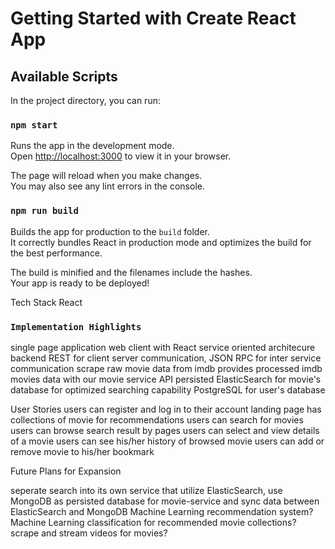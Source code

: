 # Getting Started with Create React App

## Available Scripts

In the project directory, you can run:

### `npm start`

Runs the app in the development mode.\
Open [http://localhost:3000](http://localhost:3000) to view it in your browser.

The page will reload when you make changes.\
You may also see any lint errors in the console.


### `npm run build`

Builds the app for production to the `build` folder.\
It correctly bundles React in production mode and optimizes the build for the best performance.

The build is minified and the filenames include the hashes.\
Your app is ready to be deployed!



Tech Stack
React 


### `Implementation Highlights`

single page application web client with React
service oriented architecure backend
REST for client server communication, JSON RPC for inter service communication
scrape raw movie data from imdb
provides processed imdb movies data with our movie service API
persisted ElasticSearch for movie's database for optimized searching capability
PostgreSQL for user's database

User Stories
users can register and log in to their account
landing page has collections of movie for recommendations
users can search for movies
users can browse search result by pages
users can select and view details of a movie
users can see his/her history of browsed movie
users can add or remove movie to his/her bookmark


Future Plans for Expansion

seperate search into its own service that utilize ElasticSearch, use MongoDB as persisted database for movie-service and sync data between ElasticSearch and MongoDB
Machine Learning recommendation system?
Machine Learning classification for recommended movie collections?
scrape and stream videos for movies?